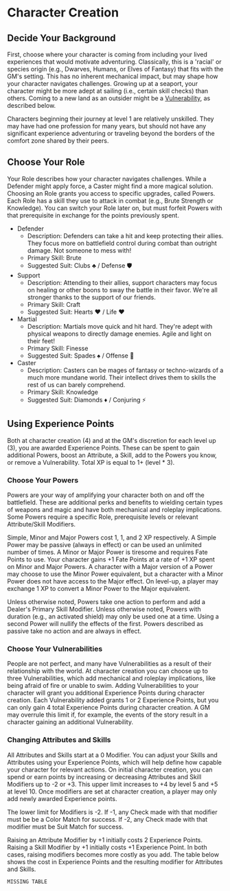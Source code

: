 # Character Creation

## Decide Your Background

First, choose where your character is coming from including your lived experiences that
would motivate adventuring. Classically, this is a 'racial' or species origin
(e.g., Dwarves, Humans, or Elves of Fantasy) that fits with the GM's setting. 
This has no inherent mechanical impact, but may shape how your character
navigates challenges. Growing up at a seaport, your character might be more
adept at sailing (i.e., certain skill checks) than others. Coming to a new land as an
outsider might be a [Vulnerability](#Choose-Your-Vulnerabilities), as described below.

Characters beginning their journey at level 1 are relatively unskilled. They may have 
had one profession for many years, but should not have any significant experience 
adventuring or traveling beyond the borders of the comfort zone shared by their peers.

## Choose Your Role

Your Role describes how your character navigates challenges. While a Defender might
apply force, a Caster might find a more magical solution. Choosing an Role grants you
access to specific upgrades, called Powers. Each Role has a skill they use to attack in
combat (e.g., Brute Strength or Knowledge). You can switch your Role later on, but must
forfeit Powers with that prerequisite in exchange for the points previously spent.

- Defender
  - Description: Defenders can take a hit and keep protecting their allies. They focus
  more on battlefield control during combat than outright damage. Not someone to mess
  with!
  - Primary Skill: Brute
  - Suggested Suit: Clubs ♣️ / Defense 🛡
- Support
   - Description: Attending to their allies, support characters may focus on healing or
   other boons to sway the battle in their favor. We're all stronger thanks to the
   support of our friends.
   - Primary Skill: Craft
   - Suggested Suit: Hearts ♥️ / Life ❤️‍
- Martial
   - Description: Martials move quick and hit hard. They're adept with physical weapons
   to directly damage enemies. Agile and light on their feet!
   - Primary Skill: Finesse
   - Suggested Suit: Spades ♠️ / Offense 🤛
- Caster
   - Description: Casters can be mages of fantasy or techno-wizards of a much more
   mundane world. Their intellect drives them to skills the rest of us can barely
   comprehend.
   - Primary Skill: Knowledge
   - Suggested Suit: Diamonds ♦️ / Conjuring ⚡️

## Using Experience Points

Both at character creation (4) and at the GM's discretion for each level up (3), you are
awarded Experience Points. These can be spent to gain additional Powers, boost an
Attribute, a Skill, add to the Powers you know, or remove a Vulnerability. Total XP is
equal to 1+ (level * 3).

### Choose Your Powers

Powers are your way of amplifying your character both on and off the battlefield. These
are additional perks and benefits to wielding certain types of weapons and magic and
have both mechanical and roleplay implications. Some Powers require a specific Role,
prerequisite levels or relevant Attribute/Skill Modifiers.

Simple, Minor and Major Powers cost 1, 1, and 2 XP respectively. A Simple Power may be
passive (always in effect) or can be used an unlimited number of times. A Minor or
Major Power is tiresome and requires Fate Points to use. Your character gains +1
Fate Points at a rate of +1 XP spent on Minor and Major Powers. A character with a
Major version of a Power may choose to use the Minor Power equivalent, but a character
with a Minor Power does not have access to the Major effect. On level-up, a player may
exchange 1 XP to convert a Minor Power to the Major equivalent.

Unless otherwise noted, Powers take one action to perform and add a Dealer's Primary
Skill Modifier. Unless otherwise noted, Powers with duration (e.g., an activated
shield) may only be used one at a time. Using a second Power will nullify the effects
of the first. Powers described as passive take no action and are always in effect.

### Choose Your Vulnerabilities

People are not perfect, and many have Vulnerabilities as a result of their relationship
with the world. At character creation you can choose up to three Vulnerabilities, which
add mechanical and roleplay implications, like being afraid of fire or unable to swim.
Adding Vulnerabilities to your character will grant you additional Experience Points
during character creation. Each Vulnerability added grants 1 or 2 Experience Points,
but you can only gain 4 total Experience Points during character creation. A GM may
overrule this limit if, for example, the events of the story result in a character
gaining an additional Vulnerability.

### Changing Attributes and Skills

All Attributes and Skills start at a 0 Modifier. 
You can adjust your Skills and Attributes using your Experience
Points, which will help define how capable your character for relevant actions. On
initial character creation, you can spend or earn points by increasing or decreasing
Attributes and Skill Modifiers up to -2 or +3. This upper limit increases
to +4 by level 5 and +5 at level 10. 
Once modifiers are set at character creation, a
player may only add newly awarded Experience points.

The lower limit for Modifiers is -2. If -1, any Check made with that modifier must be 
be a Color Match for success. If -2, any Check made with that modifier must be Suit 
Match for success.

Raising an Attribute Modifier by +1 initially costs 2 Experience Points. Raising a Skill
Modifier by +1 initially costs +1 Experience Point. In both cases, raising
modifiers becomes more costly as you add. The table below shows the cost in
Experience Points and the resulting modifier for Attributes and Skills.

`MISSING TABLE`
